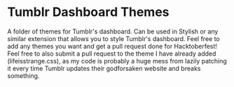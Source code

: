 # Tumblr Dashboard Themes
A folder of themes for Tumblr's dashboard. Can be used in Stylish or any similar extension that allows you to style Tumblr's dashboard. Feel free to add any themes you want and get a pull request done for Hacktoberfest! Feel free to also submit a pull request to the theme I have already added (lifeisstrange.css), as my code is probably a huge mess from lazily patching it every time Tumblr updates their godforsaken website and breaks something.
